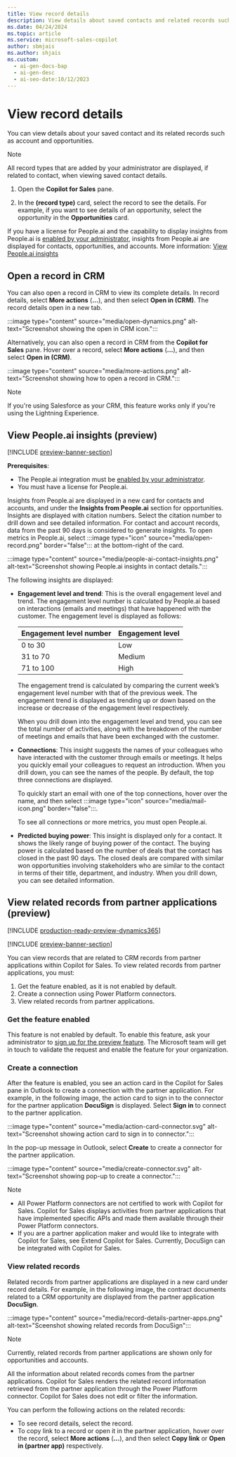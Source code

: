 ```yaml
---
title: View record details
description: View details about saved contacts and related records such as accounts and opportunities in CRM.
ms.date: 04/24/2024
ms.topic: article
ms.service: microsoft-sales-copilot
author: sbmjais
ms.author: shjais
ms.custom:
  - ai-gen-docs-bap
  - ai-gen-desc
  - ai-seo-date:10/12/2023
---
```


# View record details

You can view details about your saved contact and its related records such as account and opportunities.

> [!NOTE]
> All record types that are added by your administrator are displayed, if related to contact, when viewing saved contact details.

1. Open the **Copilot for Sales** pane.

1. In the **(record type)** card, select the record to see the details. For example, if you want to see details of an opportunity, select the opportunity in the **Opportunities** card.

If you have a license for People.ai and the capability to display insights from People.ai is [enabled by your administrator](use-extensions.md#integrate-with-peopleai), insights from People.ai are displayed for contacts, opportunities, and accounts. More information: [View People.ai insights](#view-peopleai-insights-preview)

## Open a record in CRM

You can also open a record in CRM to view its complete details. In record details, select **More actions** (**...**), and then select **Open in (CRM)**. The record details open in a new tab.

:::image type="content" source="media/open-dynamics.png" alt-text="Screenshot showing the open in CRM icon.":::

Alternatively, you can also open a record in CRM from the **Copilot for Sales** pane. Hover over a record, select **More actions** (**...**), and then select **Open in (CRM)**.

:::image type="content" source="media/more-actions.png" alt-text="Screenshot showing how to open a record in CRM.":::

> [!NOTE]
> If you're using Salesforce as your CRM, this feature works only if you're using the Lightning Experience.

## View People.ai insights (preview)

[!INCLUDE [preview-banner-section](includes/preview-banner-section.md)]

**Prerequisites**: 

- The People.ai integration must be [enabled by your administrator](use-extensions.md#integrate-with-peopleai). 
- You must have a license for People.ai.

Insights from People.ai are displayed in a new card for contacts and accounts, and under the **Insights from People.ai** section for opportunities. Insights are displayed with citation numbers. Select the citation number to drill down and see detailed information. For contact and account records, data from the past 90 days is considered to generate insights. To open metrics in People.ai, select :::image type="icon" source="media/open-record.png" border="false"::: at the bottom-right of the card.

:::image type="content" source="media/people-ai-contact-insights.png" alt-text="Screenshot showing People.ai insights in contact details.":::

The following insights are displayed:

- **Engagement level and trend**: This is the overall engagement level and trend. The engagement level number is calculated by People.ai based on interactions (emails and meetings) that have happened with the customer. The engagement level is displayed as follows:
   
    |Engagement level number  |Engagement level  |
    |---------|---------|
    |0 to 30     | Low        |
    |31 to 70     | Medium        |
    |71 to 100     | High        |
    
    The engagement trend is calculated by comparing the current week’s engagement level number with that of the previous week. The engagement trend is displayed as trending up or down based on the increase or decrease of the engagement level respectively. 

    When you drill down into the engagement level and trend, you can see the total number of activities, along with the breakdown of the number of meetings and emails that have been exchanged with the customer.

- **Connections**: This insight suggests the names of your colleagues who have interacted with the customer through emails or meetings. It helps you quickly email your colleagues to request an introduction. When you drill down, you can see the names of the people. By default, the top three connections are displayed. 

    To quickly start an email with one of the top connections, hover over the name, and then select :::image type="icon" source="media/mail-icon.png" border="false":::.

    To see all connections or more metrics, you must open People.ai.

- **Predicted buying power**: This insight is displayed only for a contact. It shows the likely range of buying power of the contact. The buying power is calculated based on the number of deals that the contact has closed in the past 90 days. The closed deals are compared with similar won opportunities involving stakeholders who are similar to the contact in terms of their title, department, and industry. When you drill down, you can see detailed information.

## View related records from partner applications (preview)

[!INCLUDE [production-ready-preview-dynamics365](includes/production-ready-preview-dynamics365.md)]

[!INCLUDE [preview-banner-section](includes/preview-banner-section.md)]

You can view records that are related to CRM records from partner applications within Copilot for Sales. To view related records from partner applications, you must:

1. Get the feature enabled, as it is not enabled by default.
2. Create a connection using Power Platform connectors.
3. View related records from partner applications.

### Get the feature enabled

This feature is not enabled by default. To enable this feature, ask your administrator to [sign up for the preview feature](https://aka.ms/SalesCopilotExtensibilityPreview). The Microsoft team will get in touch to validate the request and enable the feature for your organization.

### Create a connection

After the feature is enabled, you see an action card in the Copilot for Sales pane in Outlook to create a connection with the partner application. For example, in the following image, the action card to sign in to the connector for the partner application **DocuSign** is displayed. Select **Sign in** to connect to the partner application. 

:::image type="content" source="media/action-card-connector.svg" alt-text="Screenshot showing action card to sign in to connector.":::

In the pop-up message in Outlook, select **Create** to create a connector for the partner application. 

:::image type="content" source="media/create-connector.svg" alt-text="Screenshot showing pop-up to create a connector.":::

> [!NOTE]
> - All Power Platform connectors are not certified to work with Copilot for Sales. Copilot for Sales displays activities from partner applications that have implemented specific APIs and made them available through their Power Platform connectors.
> - If you are a partner application maker and would like to integrate with Copilot for Sales, see Extend Copilot for Sales. Currently, DocuSign can be integrated with Copilot for Sales. 

### View related records

Related records from partner applications are displayed in a new card under record details. For example, in the following image, the contract documents related to a CRM opportunity are displayed from the partner application **DocuSign**.

:::image type="content" source="media/record-details-partner-apps.png" alt-text="Sceenshot showing related records from DocuSign":::

> [!NOTE]
> Currently, related records from partner applications are shown only for opportunities and accounts.

All the information about related records comes from the partner applications. Copilot for Sales renders the related record information retrieved from the partner application through the Power Platform connector. Copilot for Sales does not edit or filter the information.

You can perform the following actions on the related records:
- To see record details, select the record. 
- To copy link to a record or open it in the partner application, hover over the record, select **More actions** (**…**), and then select **Copy link** or **Open in (partner app)** respectively.
